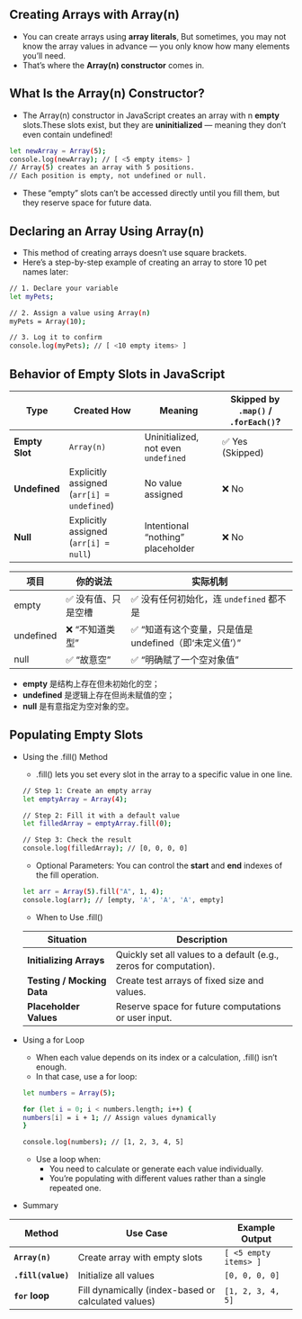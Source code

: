## Creating Arrays with Array(n)
- You can create arrays using **array literals**, But sometimes, you may not know the array values in advance — you only know how many elements you’ll need.
- That’s where the **Array(n) constructor** comes in.

## What Is the Array(n) Constructor?
- The Array(n) constructor in JavaScript creates an array with n **empty** slots.These slots exist, but they are **uninitialized** — meaning they don’t even contain undefined!

```bash
let newArray = Array(5);
console.log(newArray); // [ <5 empty items> ]
// Array(5) creates an array with 5 positions.
// Each position is empty, not undefined or null.
```
- These “empty” slots can’t be accessed directly until you fill them, but they reserve space for future data.

## Declaring an Array Using Array(n)
- This method of creating arrays doesn’t use square brackets.
- Here’s a step-by-step example of creating an array to store 10 pet names later:
```bash
// 1. Declare your variable
let myPets;

// 2. Assign a value using Array(n)
myPets = Array(10);

// 3. Log it to confirm
console.log(myPets); // [ <10 empty items> ]
```

## Behavior of Empty Slots in JavaScript

| Type           | Created How                                | Meaning                             | Skipped by `.map()` / `.forEach()`? |
| -------------- | ------------------------------------------ | ----------------------------------- | ----------------------------------- |
| **Empty Slot** | `Array(n)`                                 | Uninitialized, not even `undefined` | ✅ Yes (Skipped)                     |
| **Undefined**  | Explicitly assigned (`arr[i] = undefined`) | No value assigned                   | ❌ No                                |
| **Null**       | Explicitly assigned (`arr[i] = null`)      | Intentional “nothing” placeholder   | ❌ No                                |

| 项目        | 你的说法       | 实际机制                                |
| --------- | ---------- | ----------------------------------- |
| empty     | ✅ 没有值、只是空槽 | ✅ 没有任何初始化，连 `undefined` 都不是         |
| undefined | ❌ “不知道类型”  | ✅ “知道有这个变量，只是值是 undefined（即‘未定义值’）” |
| null      | ✅ “故意空”    | ✅ “明确赋了一个空对象值”                      |

- **empty** 是结构上存在但未初始化的空；
- **undefined** 是逻辑上存在但尚未赋值的空；
- **null** 是有意指定为空对象的空。


## Populating Empty Slots
- Using the .fill() Method
    * .fill() lets you set every slot in the array to a specific value in one line.

    ```bash
    // Step 1: Create an empty array
    let emptyArray = Array(4);

    // Step 2: Fill it with a default value
    let filledArray = emptyArray.fill(0);

    // Step 3: Check the result
    console.log(filledArray); // [0, 0, 0, 0]
    ```
    * Optional Parameters: You can control the **start** and **end** indexes of the fill operation.
    ```bash
    let arr = Array(5).fill("A", 1, 4);
    console.log(arr); // [empty, 'A', 'A', 'A', empty]
    ```

    * When to Use .fill()

    | Situation                  | Description                                                        |
    | -------------------------- | ------------------------------------------------------------------ |
    | **Initializing Arrays**    | Quickly set all values to a default (e.g., zeros for computation). |
    | **Testing / Mocking Data** | Create test arrays of fixed size and values.                       |
    | **Placeholder Values**     | Reserve space for future computations or user input.               |

- Using a for Loop
    * When each value depends on its index or a calculation, .fill() isn’t enough.
    * In that case, use a for loop:
    ```bash
    let numbers = Array(5);

    for (let i = 0; i < numbers.length; i++) {
    numbers[i] = i + 1; // Assign values dynamically
    }

    console.log(numbers); // [1, 2, 3, 4, 5]
    ```
    * Use a loop when:
        * You need to calculate or generate each value individually.
        * You’re populating with different values rather than a single repeated one.
- Summary

| Method             | Use Case                                            | Example Output        |
| ------------------ | --------------------------------------------------- | --------------------- |
| **`Array(n)`**     | Create array with empty slots                       | `[ <5 empty items> ]` |
| **`.fill(value)`** | Initialize all values                               | `[0, 0, 0, 0]`        |
| **`for` loop**     | Fill dynamically (index-based or calculated values) | `[1, 2, 3, 4, 5]`     |
